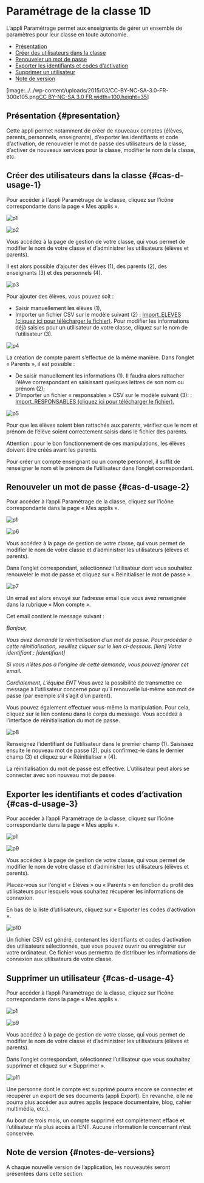 # Paramétrage de la classe 1D

L’appli Paramétrage permet aux enseignants de gérer un ensemble de paramètres pour leur classe en toute autonomie.

* [Présentation](https://github.com/rdjedjig/test/tree/3238c182f08d33cb073b2a487612e589768c5227/application/parametrage-de-la-classe-1d/index.html?iframe=true#presentation)
* [Créer des utilisateurs dans la classe](https://github.com/rdjedjig/test/tree/3238c182f08d33cb073b2a487612e589768c5227/application/parametrage-de-la-classe-1d/index.html?iframe=true#cas-d-usage-1)
* [Renouveler un mot de passe](https://github.com/rdjedjig/test/tree/3238c182f08d33cb073b2a487612e589768c5227/application/parametrage-de-la-classe-1d/index.html?iframe=true#cas-d-usage-2)
* [Exporter les identifiants et codes d’activation](https://github.com/rdjedjig/test/tree/3238c182f08d33cb073b2a487612e589768c5227/application/parametrage-de-la-classe-1d/index.html?iframe=true#cas-d-usage-3)
* [Supprimer un utilisateur](https://github.com/rdjedjig/test/tree/3238c182f08d33cb073b2a487612e589768c5227/application/parametrage-de-la-classe-1d/index.html?iframe=true#cas-d-usage-4)
* [Note de version](https://github.com/rdjedjig/test/tree/3238c182f08d33cb073b2a487612e589768c5227/application/parametrage-de-la-classe-1d/index.html?iframe=true#notes-de-versions)

\[image:../../wp-content/uploads/2015/03/CC-BY-NC-SA-3.0-FR-300x105.png[CC BY-NC-SA 3.0 FR,width=100,height=35](http://creativecommons.org/licenses/by-nc-sa/3.0/fr/)\]

## Présentation {#presentation}

Cette appli permet notamment de créer de nouveaux comptes \(élèves, parents, personnels, enseignants\), d’exporter les identifiants et code d’activation, de renouveler le mot de passe des utilisateurs de la classe, d’activer de nouveaux services pour la classe, modifier le nom de la classe, etc.

## Créer des utilisateurs dans la classe {#cas-d-usage-1}

Pour accéder à l’appli Paramétrage de la classe, cliquez sur l’icône correspondante dans la page « Mes applis ».

![p1](https://github.com/rdjedjig/test/tree/3238c182f08d33cb073b2a487612e589768c5227/wp-content/uploads/2015/06/p1.png)

![p2](https://github.com/rdjedjig/test/tree/3238c182f08d33cb073b2a487612e589768c5227/wp-content/uploads/2015/06/p2.png)

Vous accédez à la page de gestion de votre classe, qui vous permet de modifier le nom de votre classe et d’administrer les utilisateurs \(élèves et parents\).

Il est alors possible d’ajouter des élèves \(1\), des parents \(2\), des enseignants \(3\) et des personnels \(4\).

![p3](https://github.com/rdjedjig/test/tree/3238c182f08d33cb073b2a487612e589768c5227/wp-content/uploads/2015/06/p3.png)

Pour ajouter des élèves, vous pouvez soit :

* Saisir manuellement les élèves \(1\),
* Importer un fichier CSV sur le modèle suivant \(2\) : [Import\_ELEVES \(cliquez ici pour télécharger le fichier\)](http://one1d.fr/wp-content/uploads/2014/04/Import_ELEVES.csv). Pour modifier les informations déjà saisies pour un utilisateur de votre classe, cliquez sur le nom de l’utilisateur \(3\).

![p4](https://github.com/rdjedjig/test/tree/3238c182f08d33cb073b2a487612e589768c5227/wp-content/uploads/2015/06/p4.png)

La création de compte parent s’effectue de la même manière. Dans l’onglet « Parents », il est possible :

* De saisir manuellement les informations \(1\). Il faudra alors rattacher l’élève correspondant en saisissant quelques lettres de son nom ou prénom \(2\);
* D’importer un fichier « responsables » CSV sur le modèle suivant \(3\): : [Import\_RESPONSABLES \(cliquez ici pour télécharger le fichier\).](http://one1d.fr/wp-content/uploads/2014/08/Import_RESPONSABLES_2014.csv)

![p5](https://github.com/rdjedjig/test/tree/3238c182f08d33cb073b2a487612e589768c5227/wp-content/uploads/2015/06/p5.png)

Pour que les élèves soient bien rattachés aux parents, vérifiez que le nom et prénom de l’élève soient correctement saisis dans le fichier des parents.

Attention : pour le bon fonctionnement de ces manipulations, les élèves doivent être créés avant les parents.

Pour créer un compte enseignant ou un compte personnel, il suffit de renseigner le nom et le prénom de l’utilisateur dans l’onglet correspondant.

## Renouveler un mot de passe {#cas-d-usage-2}

Pour accéder à l’appli Paramétrage de la classe, cliquez sur l’icône correspondante dans la page « Mes applis ».

![p1](https://github.com/rdjedjig/test/tree/3238c182f08d33cb073b2a487612e589768c5227/wp-content/uploads/2015/06/p11.png)

![p6](https://github.com/rdjedjig/test/tree/3238c182f08d33cb073b2a487612e589768c5227/wp-content/uploads/2015/06/p6.png)

Vous accédez à la page de gestion de votre classe, qui vous permet de modifier le nom de votre classe et d’administrer les utilisateurs \(élèves et parents\).

Dans l’onglet correspondant, sélectionnez l’utilisateur dont vous souhaitez renouveler le mot de passe et cliquez sur « Réinitialiser le mot de passe ».

![p7](https://github.com/rdjedjig/test/tree/3238c182f08d33cb073b2a487612e589768c5227/wp-content/uploads/2015/06/p7.png)

Un email est alors envoyé sur l’adresse email que vous avez renseignée dans la rubrique « Mon compte ».

Cet email contient le message suivant :

_Bonjour,_

_Vous avez demandé la réinitialisation d’un mot de passe. Pour procéder à cette réinitialisation, veuillez cliquer sur le lien ci-dessous. \[lien\] Votre identifiant : \[identifiant\]_

_Si vous n’êtes pas à l’origine de cette demande, vous pouvez ignorer cet email._

_Cordialement, L’équipe ENT_ Vous avez la possibilité de transmettre ce message à l’utilisateur concerné pour qu’il renouvelle lui-même son mot de passe \(par exemple s’il s’agit d’un parent\).

Vous pouvez également effectuer vous-même la manipulation. Pour cela, cliquez sur le lien contenu dans le corps du message. Vous accédez à l’interface de réinitialisation du mot de passe. 

![p8](https://github.com/rdjedjig/test/tree/3238c182f08d33cb073b2a487612e589768c5227/wp-content/uploads/2015/06/p8.png)

Renseignez l’identifiant de l’utilisateur dans le premier champ \(1\). Saisissez ensuite le nouveau mot de passe \(2\), puis confirmez-le dans le dernier champ \(3\) et cliquez sur « Réinitialiser » \(4\).

La réinitialisation du mot de passe est effective. L’utilisateur peut alors se connecter avec son nouveau mot de passe.

## Exporter les identifiants et codes d’activation {#cas-d-usage-3}

Pour accéder à l’appli Paramétrage de la classe, cliquez sur l’icône correspondante dans la page « Mes applis ».

![p1](https://github.com/rdjedjig/test/tree/3238c182f08d33cb073b2a487612e589768c5227/wp-content/uploads/2015/06/p12.png)

![p9](https://github.com/rdjedjig/test/tree/3238c182f08d33cb073b2a487612e589768c5227/wp-content/uploads/2015/06/p9.png)

Vous accédez à la page de gestion de votre classe, qui vous permet de modifier le nom de votre classe et d’administrer les utilisateurs \(élèves et parents\).

Placez-vous sur l’onglet « Elèves » ou « Parents » en fonction du profil des utilisateurs pour lesquels vous souhaitez récupérer les informations de connexion.

En bas de la liste d’utilisateurs, cliquez sur « Exporter les codes d’activation ».

![p10](https://github.com/rdjedjig/test/tree/3238c182f08d33cb073b2a487612e589768c5227/wp-content/uploads/2015/06/p10.png)

Un fichier CSV est généré, contenant les identifiants et codes d’activation des utilisateurs sélectionnés, que vous pouvez ouvrir ou enregistrer sur votre ordinateur. Ce fichier vous permettra de distribuer les informations de connexion aux utilisateurs de votre classe.

## Supprimer un utilisateur {#cas-d-usage-4}

Pour accéder à l’appli Paramétrage de la classe, cliquez sur l’icône correspondante dans la page « Mes applis ». 

![p1](https://github.com/rdjedjig/test/tree/3238c182f08d33cb073b2a487612e589768c5227/wp-content/uploads/2015/06/p13.png)

![p9](https://github.com/rdjedjig/test/tree/3238c182f08d33cb073b2a487612e589768c5227/wp-content/uploads/2015/06/p9.png)

  Vous accédez à la page de gestion de votre classe, qui vous permet de modifier le nom de votre classe et d’administrer les utilisateurs \(élèves et parents\).

Dans l’onglet correspondant, sélectionnez l’utilisateur que vous souhaitez supprimer et cliquez sur « Supprimer ».

![p11](https://github.com/rdjedjig/test/tree/3238c182f08d33cb073b2a487612e589768c5227/wp-content/uploads/2015/06/p111.png)

Une personne dont le compte est supprimé pourra encore se connecter et récupérer un export de ses documents \(appli Export\). En revanche, elle ne pourra plus accéder aux autres applis \(espace documentaire, blog, cahier multimédia, etc.\).

Au bout de trois mois, un compte supprimé est complètement effacé et l’utilisateur n’a plus accès à l’ENT. Aucune information le concernant n’est conservée.

## Note de version {#notes-de-versions}

A chaque nouvelle version de l’application, les nouveautés seront présentées dans cette section.

